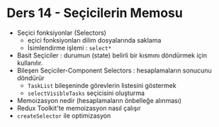# Ders 14 - Seçicilerin Memosu

- Seçici fonksiyonlar (Selectors)
  - eçici fonksiyonları dilim dosyalarında saklama
  - İsimlendirme işlemi : `select*`
- Basit Seçiciler : durumun (state) belirli bir kısmını döndürmek için kullanılır.
- Bileşen Seçiciler-Component Selectors : hesaplamaların sonucunu döndürür
  - `TaskList` bileşeninde görevlerin listesini göstermek
  - `selectVisibleTasks` seçicisini oluşturma
- Memoizasyon nedir (hesaplamaların önbelleğe alınması)
- Redux Toolkit'te memoizasyon nasıl çalışır
- `createSelector` ile optimizasyon

